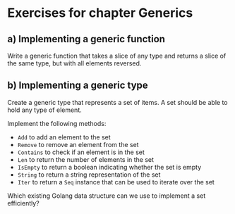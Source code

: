 # Exercises for chapter Generics

## a) Implementing a generic function

Write a generic function that takes a slice of any type and returns a slice of the same type, but with all elements reversed.

## b) Implementing a generic type

Create a generic type that represents a set of items. A set should be able to hold any type of element.

Implement the following methods:

- `Add` to add an element to the set
- `Remove` to remove an element from the set
- `Contains` to check if an element is in the set
- `Len` to return the number of elements in the set
- `IsEmpty` to return a boolean indicating whether the set is empty
- `String` to return a string representation of the set
- `Iter` to return a `Seq` instance that can be used to iterate over the set

Which existing Golang data structure can we use to implement a set efficiently?